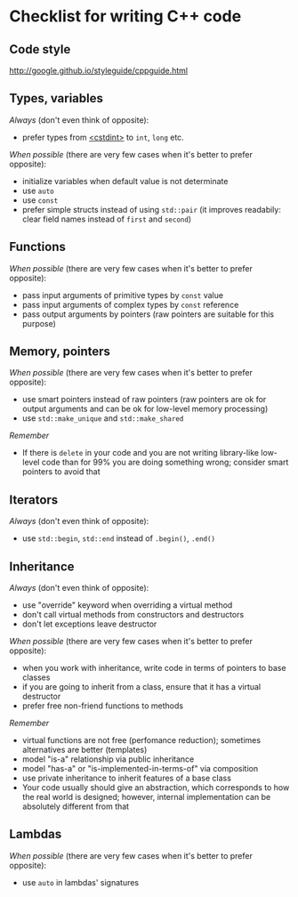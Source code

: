 # Checklist for writing C++ code

## Code style
http://google.github.io/styleguide/cppguide.html

## Types, variables
_Always_ (don't even think of opposite):
- prefer types from [\<cstdint\>](http://en.cppreference.com/w/cpp/header/cstdint) to `int`, `long` etc.

_When possible_ (there are very few cases when it's better to prefer opposite):
- initialize variables when default value is not determinate
- use `auto`
- use `const`
- prefer simple structs instead of using `std::pair` (it improves readabily: clear field names instead of `first` and `second`)

## Functions

_When possible_ (there are very few cases when it's better to prefer opposite):
- pass input arguments of primitive types by `const` value
- pass input arguments of complex types by `const` reference
- pass output arguments by pointers (raw pointers are suitable for this purpose)

## Memory, pointers
_When possible_ (there are very few cases when it's better to prefer opposite):
- use smart pointers instead of raw pointers (raw pointers are ok for output arguments and can be ok for low-level memory processing)
- use `std::make_unique` and `std::make_shared`

_Remember_
- If there is `delete` in your code and you are not writing library-like low-level code than for 99% you are doing something wrong; consider smart pointers to avoid that

## Iterators
_Always_ (don't even think of opposite):
- use `std::begin`, `std::end` instead of `.begin()`, `.end()`

## Inheritance
_Always_ (don't even think of opposite):
- use "override" keyword when overriding a virtual method
- don't call virtual methods from constructors and destructors
- don't let exceptions leave destructor

_When possible_ (there are very few cases when it's better to prefer opposite):
- when you work with inheritance, write code in terms of pointers to base classes
- if you are going to inherit from a class, ensure that it has a virtual destructor
- prefer free non-friend functions to methods

_Remember_
- virtual functions are not free (perfomance reduction); sometimes alternatives are better (templates)
- model "is-a" relationship via public inheritance
- model "has-a" or "is-implemented-in-terms-of" via composition
- use private inheritance to inherit features of a base class
- Your code usually should give an abstraction, which corresponds to how the real world is designed; however, internal implementation can be absolutely different from that

## Lambdas
_When possible_ (there are very few cases when it's better to prefer opposite):
- use `auto` in lambdas' signatures
